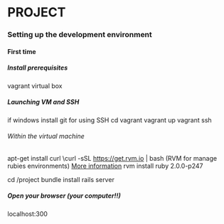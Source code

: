 PROJECT
=======

### Setting up the development environment

#### First time

##### Install prerequisites

  vagrant
  virtual box

##### Launching VM and SSH

  if windows install git for using SSH
  cd vagrant
  vagrant up
  vagrant ssh

###### Within the virtual machine
  apt-get install curl
  \curl -sSL https://get.rvm.io | bash  (RVM for manage rubies environments) [More information](http://rvm.io/rvm/install)
  rvm install ruby 2.0.0-p247

  cd /project
  bundle install
  rails server

##### Open your browser (your computer!!)
  localhost:300
